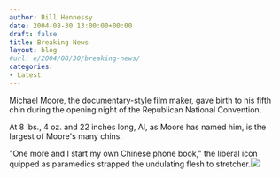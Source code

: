 ```yaml
---
author: Bill Hennessy
date: 2004-08-30 13:00:00+00:00
draft: false
title: Breaking News
layout: blog
#url: e/2004/08/30/breaking-news/
categories:
- Latest
---
```


Michael Moore, the documentary-style film maker, gave birth to his fifth chin during the opening night of the Republican National Convention.   
  
At 8 lbs., 4 oz. and 22 inches long, Al, as Moore has named him, is the largest of Moore's many chins.  
  
"One more and I start my own Chinese phone book," the liberal icon quipped as paramedics strapped the undulating flesh to stretcher.![](https://blog.billhennessy.com/aggbug.aspx?PostID=607)

